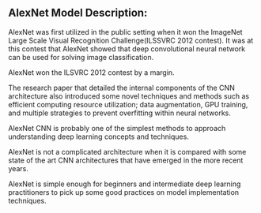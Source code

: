 ## AlexNet Model Description:

AlexNet was first utilized in the public setting when it won the ImageNet Large Scale Visual Recognition Challenge(ILSSVRC 2012 contest). It was at this contest that AlexNet showed that deep convolutional neural network can be used for solving image classification.

AlexNet won the ILSVRC 2012 contest by a margin.

The research paper that detailed the internal components of the CNN architecture also introduced some novel techniques and methods such as efficient computing resource utilization; data augmentation, GPU training, and multiple strategies to prevent overfitting within neural networks.

AlexNet CNN is probably one of the simplest methods to approach understanding deep learning concepts and techniques.

AlexNet is not a complicated architecture when it is compared with some state of the art CNN architectures that have emerged in the more recent years.

AlexNet is simple enough for beginners and intermediate deep learning practitioners to pick up some good practices on model implementation techniques.
